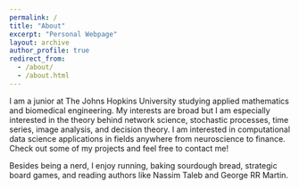 ```yaml
---
permalink: /
title: "About"
excerpt: "Personal Webpage"
layout: archive
author_profile: true
redirect_from: 
  - /about/
  - /about.html
---
```


I am a junior at The Johns Hopkins University studying applied mathematics and biomedical engineering. My interests are broad but I am especially interested in the theory behind network science, stochastic processes, time series, image analysis, and decision theory. I am interested in computational data science applications in fields anywhere from neuroscience to finance. Check out some of my projects and feel free to contact me!

Besides being a nerd, I enjoy running, baking sourdough bread, strategic board games, and reading authors like Nassim Taleb and George RR Martin.

